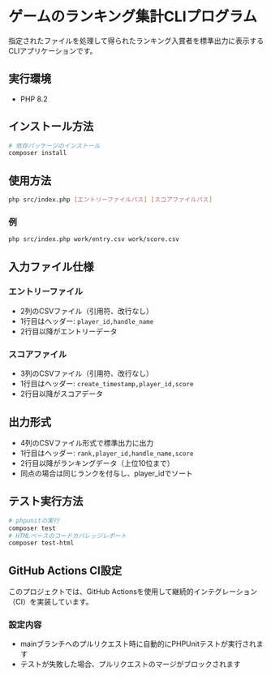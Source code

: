 # ゲームのランキング集計CLIプログラム

指定されたファイルを処理して得られたランキング入賞者を標準出力に表示するCLIアプリケーションです。

## 実行環境

- PHP 8.2

## インストール方法

```bash
# 依存パッケージのインストール
composer install
```

## 使用方法

```bash
php src/index.php [エントリーファイルパス] [スコアファイルパス]
```

### 例

```bash
php src/index.php work/entry.csv work/score.csv
```

## 入力ファイル仕様

### エントリーファイル

- 2列のCSVファイル（引用符、改行なし）
- 1行目はヘッダー: `player_id,handle_name`
- 2行目以降がエントリーデータ

### スコアファイル

- 3列のCSVファイル（引用符、改行なし）
- 1行目はヘッダー: `create_timestamp,player_id,score`
- 2行目以降がスコアデータ

## 出力形式

- 4列のCSVファイル形式で標準出力に出力
- 1行目はヘッダー: `rank,player_id,handle_name,score`
- 2行目以降がランキングデータ（上位10位まで）
- 同点の場合は同じランクを付与し、player_idでソート

## テスト実行方法

```bash
# phpunitの実行
composer test
# HTMLベースのコードカバレッジレポート
composer test-html
```

## GitHub Actions CI設定

このプロジェクトでは、GitHub Actionsを使用して継続的インテグレーション（CI）を実装しています。

### 設定内容

- mainブランチへのプルリクエスト時に自動的にPHPUnitテストが実行されます
- テストが失敗した場合、プルリクエストのマージがブロックされます

